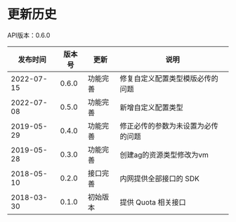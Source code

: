 # 更新历史 #
API版本：0.6.0

|发布时间|版本号|更新|说明|
|---|---|---|---|
|2022-07-15|0.6.0|功能完善|修复自定义配置类型模版必传的问题|
|2022-07-08|0.5.0|功能完善|新增自定义配置类型|
|2019-05-29|0.4.0|功能完善|修正必传的参数为未设置为必传的问题|
|2019-05-28|0.3.0|功能完善|创建ag的资源类型修改为vm|
|2018-05-10|0.2.0|接口完善|内网提供全部接口的 SDK|
|2018-03-30|0.1.0|初始版本|提供 Quota 相关接口|
